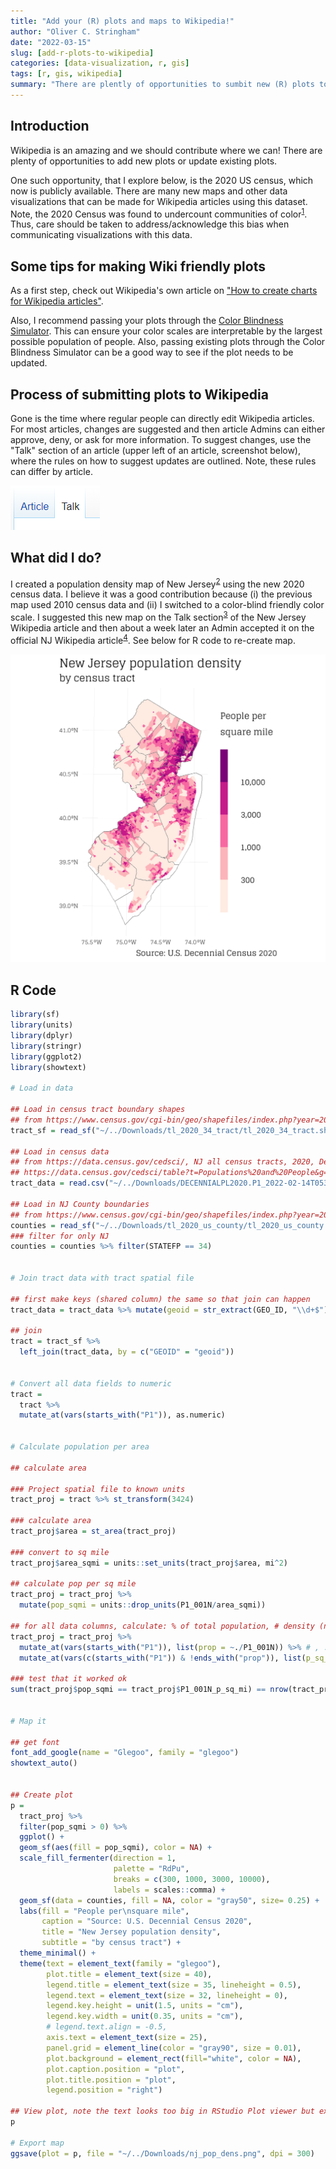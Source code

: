 ```yaml
---
title: "Add your (R) plots and maps to Wikipedia!"
author: "Oliver C. Stringham"
date: "2022-03-15"
slug: [add-r-plots-to-wikipedia]
categories: [data-visualization, r, gis]
tags: [r, gis, wikipedia]
summary: "There are plently of opportunities to sumbit new (R) plots to Wikipedia. Let's do it!"
---
```


[1]: https://www.nytimes.com/2022/03/12/us/census-data-counting-changes.html
[2]: https://en.wikipedia.org/wiki/New_Jersey#/media/File:Nj_pop_dens.png
[3]: https://en.wikipedia.org/wiki/Talk:New_Jersey
[4]: https://en.wikipedia.org/wiki/New_Jersey


## Introduction 

Wikipedia is an amazing and we should contribute where we can! There are plenty of opportunities to add new plots or update existing plots. 

One such opportunity, that I explore below, is the 2020 US census, which now is publicly available. There are many new maps and other data visualizations that can be made for Wikipedia articles using this dataset. Note, the 2020 Census was found to undercount communities of color<sup>[1][1]</sup>. Thus, care should be taken to address/acknowledge this bias when communicating visualizations with this data. 

## Some tips for making Wiki friendly plots

As a first step, check out Wikipedia's own article on ["How to create charts for Wikipedia articles"](https://en.wikipedia.org/wiki/Wikipedia:How_to_create_charts_for_Wikipedia_articles).

Also, I recommend passing your plots through the [Color Blindness Simulator](https://www.color-blindness.com/coblis-color-blindness-simulator/). This can ensure your color scales are interpretable by the largest possible population of people. Also, passing existing plots through the Color Blindness Simulator can be a good way to see if the plot needs to be updated.  


## Process of submitting plots to Wikipedia
Gone is the time where regular people can directly edit Wikipedia articles. For most articles, changes are suggested and then article Admins can either approve, deny, or ask for more information. To suggest changes, use the "Talk" section of an article (upper left of an article, screenshot below), where the rules on how to suggest updates are outlined. Note, these rules can differ by article. 

![Talk section](talk.png "Talk section")


## What did I do?
I created a population density map of New Jersey<sup>[2][2]</sup> using the new 2020 census data. I believe it was a good contribution because (i) the previous map used 2010 census data and (ii) I switched to a color-blind friendly color scale. I suggested this new map on the Talk section<sup>[3][3]</sup> of the New Jersey Wikipedia article and then about a week later an Admin accepted it on the official NJ Wikipedia article<sup>[4][4]</sup>. See below for R code to re-create map. 


![NJ Pop](featured.png "NJ Population Density 2020 Map")


## R Code


```r
library(sf)
library(units)
library(dplyr)
library(stringr)
library(ggplot2)
library(showtext)

# Load in data

## Load in census tract boundary shapes
## from https://www.census.gov/cgi-bin/geo/shapefiles/index.php?year=2020&layergroup=Census+Tracts
tract_sf = read_sf("~/../Downloads/tl_2020_34_tract/tl_2020_34_tract.shp")

## Load in census data
## from https://data.census.gov/cedsci/, NJ all census tracts, 2020, Decennial Census, P1 | Race
## https://data.census.gov/cedsci/table?t=Populations%20and%20People&g=0400000US34%241400000&y=2020&tid=DECENNIALPL2020.P1
tract_data = read.csv("~/../Downloads/DECENNIALPL2020.P1_2022-02-14T053238/DECENNIALPL2020.P1_data_with_overlays_2022-02-14T052927.csv")

## Load in NJ County boundaries
## from https://www.census.gov/cgi-bin/geo/shapefiles/index.php?year=2020&layergroup=Counties+%28and+equivalent%29
counties = read_sf("~/../Downloads/tl_2020_us_county/tl_2020_us_county.shp")
### filter for only NJ
counties = counties %>% filter(STATEFP == 34)


# Join tract data with tract spatial file

## first make keys (shared column) the same so that join can happen
tract_data = tract_data %>% mutate(geoid = str_extract(GEO_ID, "\\d+$"))

## join
tract = tract_sf %>% 
  left_join(tract_data, by = c("GEOID" = "geoid"))


# Convert all data fields to numeric
tract = 
  tract %>% 
  mutate_at(vars(starts_with("P1")), as.numeric)


# Calculate population per area

## calculate area

### Project spatial file to known units
tract_proj = tract %>% st_transform(3424)

### calculate area
tract_proj$area = st_area(tract_proj)

### convert to sq mile
tract_proj$area_sqmi = units::set_units(tract_proj$area, mi^2)

## calculate pop per sq mile
tract_proj = tract_proj %>% 
  mutate(pop_sqmi = units::drop_units(P1_001N/area_sqmi))

## for all data columns, calculate: % of total population, # density (not used)
tract_proj = tract_proj %>% 
  mutate_at(vars(starts_with("P1")), list(prop = ~./P1_001N)) %>% # , .names = "{col}_prop"
  mutate_at(vars(c(starts_with("P1")) & !ends_with("prop")), list(p_sq_mi = ~units::drop_units(./area_sqmi)))

### test that it worked ok
sum(tract_proj$pop_sqmi == tract_proj$P1_001N_p_sq_mi) == nrow(tract_proj)


# Map it

## get font
font_add_google(name = "Glegoo", family = "glegoo")
showtext_auto()


## Create plot
p =
  tract_proj %>% 
  filter(pop_sqmi > 0) %>%
  ggplot() + 
  geom_sf(aes(fill = pop_sqmi), color = NA) +
  scale_fill_fermenter(direction = 1,
                       palette = "RdPu",
                       breaks = c(300, 1000, 3000, 10000),
                       labels = scales::comma) +
  geom_sf(data = counties, fill = NA, color = "gray50", size= 0.25) + 
  labs(fill = "People per\nsquare mile",
       caption = "Source: U.S. Decennial Census 2020",
       title = "New Jersey population density",
       subtitle = "by census tract") +
  theme_minimal() + 
  theme(text = element_text(family = "glegoo"), 
        plot.title = element_text(size = 40),
        legend.title = element_text(size = 35, lineheight = 0.5),
        legend.text = element_text(size = 32, lineheight = 0),
        legend.key.height = unit(1.5, units = "cm"),
        legend.key.width = unit(0.35, units = "cm"),
        # legend.text.align = -0.5,
        axis.text = element_text(size = 25),
        panel.grid = element_line(color = "gray90", size = 0.01),
        plot.background = element_rect(fill="white", color = NA),
        plot.caption.position = "plot",
        plot.title.position = "plot",
        legend.position = "right")

## View plot, note the text looks too big in RStudio Plot viewer but exports fine 
p

# Export map
ggsave(plot = p, file = "~/../Downloads/nj_pop_dens.png", dpi = 300)
```

